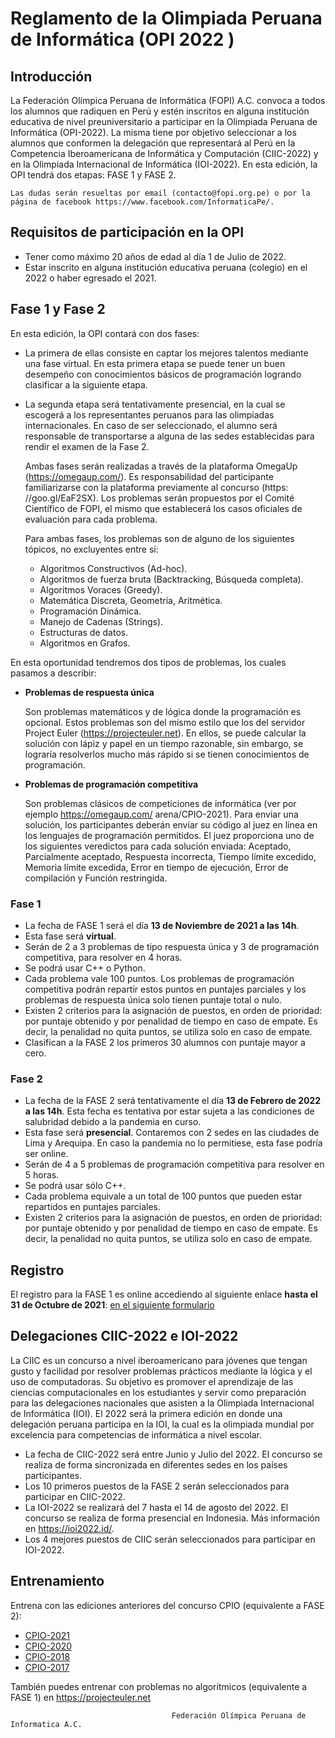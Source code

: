 # Reglamento de la Olimpiada Peruana de Informática (OPI 2022 )

##  Introducción 

La Federación Olímpica Peruana de Informática (FOPI) A.C. convoca a todos los alumnos que radiquen en Perú y estén inscritos en alguna institución educativa de nivel preuniversitario a participar en la Olimpiada Peruana de Informática (OPI-2022). La misma tiene por objetivo seleccionar a los alumnos que conformen la delegación que representará al Perú en la Competencia Iberoamericana de Informática y Computación (CIIC-2022) y en la Olimpiada Internacional de Informática (IOI-2022). En esta edición, la OPI tendrá dos etapas: FASE 1 y FASE 2. 

    Las dudas serán resueltas por email (contacto@fopi.org.pe) o por la página de facebook https://www.facebook.com/InformaticaPe/. 


##     Requisitos de participación en la OPI 

* Tener como máximo 20 años de edad al día 1 de Julio de 2022. 
* Estar inscrito en alguna institución educativa peruana (colegio) en el 2022 o haber egresado el 2021. 

## Fase 1 y Fase 2 


En esta edición, la OPI contará con dos fases:

* La primera de ellas consiste en captar los mejores talentos mediante una fase virtual. En esta primera etapa se puede tener un buen desempeño con conocimientos básicos de programación logrando clasificar a la siguiente etapa.
* La segunda etapa será tentativamente presencial, en la cual se escogerá a los representantes peruanos para las olimpiadas internacionales. En caso de ser seleccionado, el alumno será responsable de transportarse a alguna de las sedes establecidas para rendir el examen de la Fase 2. 

    Ambas fases serán realizadas a través de la plataforma OmegaUp (https://omegaup.com/). Es responsabilidad del participante familiarizarse con la plataforma previamente al concurso (https: //goo.gl/EaF2SX). Los problemas serán propuestos por el Comité Científico de FOPI, el mismo que establecerá los casos oficiales de evaluación para cada problema. 

    Para ambas fases, los problemas son de alguno de los siguientes tópicos, no excluyentes entre sí: 
    * Algoritmos Constructivos (Ad-hoc).
    * Algoritmos de fuerza bruta (Backtracking, Búsqueda completa).
    * Algoritmos Voraces (Greedy).
    * Matemática Discreta, Geometría, Aritmética.
    * Programación Dinámica.
    * Manejo de Cadenas (Strings).
    * Estructuras de datos.
    * Algoritmos en Grafos.

En esta oportunidad tendremos dos tipos de problemas, los cuales pasamos a describir:

* **Problemas de respuesta única**

    Son problemas matemáticos y de lógica donde la programación es opcional. Estos problemas son del mismo estilo que los del servidor Project Euler (https://projecteuler.net). En ellos, se puede calcular la solución con lápiz y papel en un tiempo razonable, sin embargo, se lograría resolverlos mucho más rápido si se tienen conocimientos de programación. 

* **Problemas de programación competitiva**

    Son problemas clásicos de competiciones de informática (ver por ejemplo https://omegaup.com/ arena/CPIO-2021). Para enviar una solución, los participantes deberán enviar su código al juez en línea en los lenguajes de programación permitidos. El juez proporciona uno de los siguientes veredictos para cada solución enviada: Aceptado, Parcialmente aceptado, Respuesta incorrecta, Tiempo límite excedido, Memoria límite excedida, Error en tiempo de ejecución, Error de compilación y Función restringida. 


###    Fase 1 

* La fecha de FASE 1 será el día **13 de Noviembre de 2021 a las 14h**. 
* Esta fase será **virtual**. 
* Serán de 2 a 3 problemas de tipo respuesta única y 3 de programación competitiva, para resolver en 4 horas. 
* Se podrá usar C++ o Python. 
* Cada problema vale 100 puntos. Los problemas de programación competitiva podrán repartir estos puntos en puntajes parciales y los problemas de respuesta única solo tienen puntaje total o nulo. 
* Existen 2 criterios para la asignación de puestos, en orden de prioridad: por puntaje obtenido y por penalidad de tiempo en caso de empate. Es decir, la penalidad no quita puntos, se utiliza solo en caso de empate. 
* Clasifican a la FASE 2 los primeros 30 alumnos con puntaje mayor a cero. 

###     Fase 2 

* La fecha de la FASE 2 será tentativamente el día **13 de Febrero de 2022 a las 14h**. Esta fecha es tentativa por estar sujeta a las condiciones de salubridad debido a la pandemia en curso. 
* Esta fase será **presencial**. Contaremos con 2 sedes en las ciudades de Lima y Arequipa. En caso la pandemia no lo permitiese, esta fase podría ser online.
* Serán de 4 a 5 problemas de programación competitiva para resolver en 5 horas.
* Se podrá usar sólo C++. 
* Cada problema equivale a un total de 100 puntos que pueden estar repartidos en puntajes parciales. 
* Existen 2 criterios para la asignación de puestos, en orden de prioridad: por puntaje obtenido y por penalidad de tiempo en caso de empate. Es decir, la penalidad no quita puntos, se utiliza solo en caso de empate. 


## Registro 

El registro para la FASE 1 es online accediendo al siguiente enlace **hasta el 31 de Octubre de 2021**: [en el siguiente formulario](https://docs.google.com/forms/d/1LO5qQp9yVQhuYdonJAPSYfzWFTb0M-hOcp4JEVOjj-M/edit)


## Delegaciones CIIC-2022 e IOI-2022 


   La CIIC es un concurso a nivel iberoamericano para jóvenes que tengan gusto y facilidad por resolver problemas prácticos mediante la lógica y el uso de computadoras. Su objetivo es promover el aprendizaje de las ciencias computacionales en los estudiantes y servir como preparación para las delegaciones nacionales que asisten a la Olimpiada Internacional de Informática (IOI). El 2022 será  la primera edición en donde una delegación peruana participa en la IOI, la cual es la olimpiada mundial por excelencia para competencias de informática a nivel escolar. 



* La fecha de CIIC-2022 será entre Junio y Julio del 2022. El concurso se realiza de forma sincronizada en diferentes sedes en los países participantes. 
*  Los 10 primeros puestos de la FASE 2 serán seleccionados para participar en CIIC-2022. 
* La IOI-2022 se realizará del 7 hasta el 14 de agosto del 2022. El concurso se realiza de forma presencial en Indonesia. Más información en https://ioi2022.id/. 
* Los 4 mejores puestos de CIIC serán seleccionados para participar en IOI-2022. 



##    Entrenamiento

Entrena con las ediciones anteriores del concurso CPIO (equivalente a FASE 2):

* [CPIO-2021](https://omegaup.com/arena/CPIO-2021)
* [CPIO-2020](https://omegaup.com/arena/replica-cpio-2020/) 
* [CPIO-2018](https://omegaup.com/arena/CPIO2018/)
* [CPIO-2017](https://omegaup.com/arena/CPIO2017/) 

También puedes entrenar con problemas no algorítmicos (equivalente a FASE 1) en https://projecteuler.net


                                        Federación Olímpica Peruana de Informatica A.C.



